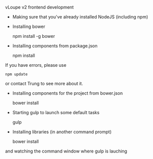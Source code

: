 vLoupe v2 frontend development

- Making sure that you've already installed NodeJS (including npm)

- Installing bower

	npm install -g bower 

- Installing components from package.json

	npm install

If you have errors, please use

	npm update

or contact Trung to see more about it.

- Installing components for the project from bower.json

	bower install

- Starting gulp to launch some default tasks
	
	gulp

- Installing libraries (in another command prompt)

	bower install

and watching the command window where gulp is lauching